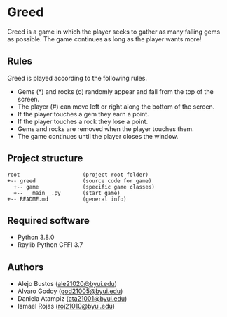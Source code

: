 # Greed
Greed is a game in which the player seeks to gather as many falling gems as possible. The game continues as long as the player wants more!

## Rules
Greed is played according to the following rules.

- Gems (*) and rocks (o) randomly appear and fall from the top of the screen.
- The player (#) can move left or right along the bottom of the screen.
- If the player touches a gem they earn a point.
- If the player touches a rock they lose a point.
- Gems and rocks are removed when the player touches them.
- The game continues until the player closes the window.

## Project structure
```
root                    (project root folder)
+-- greed               (source code for game)
  +-- game              (specific game classes)
  +-- __main__.py       (start game)
+-- README.md           (general info)
```

## Required software
* Python 3.8.0
* Raylib Python CFFI 3.7

## Authors
- Alejo Bustos (ale21020@byui.edu)
- Alvaro Godoy (god21005@byui.edu)
- Daniela Atampiz (ata21001@byui.edu)
- Ismael Rojas (roj21010@byui.edu)
